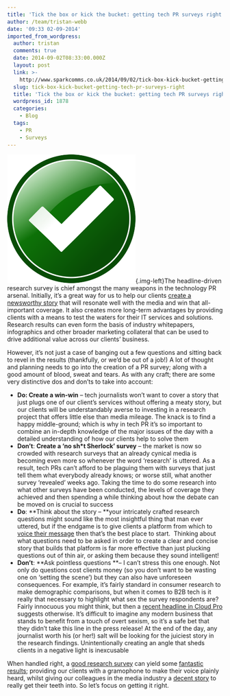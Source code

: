 ```yaml
---
title: 'Tick the box or kick the bucket: getting tech PR surveys right'
author: /team/tristan-webb
date: '09:33 02-09-2014'
imported_from_wordpress:
  author: tristan
  comments: true
  date: 2014-09-02T08:33:00.000Z
  layout: post
  link: >-
    http://www.sparkcomms.co.uk/2014/09/02/tick-box-kick-bucket-getting-tech-pr-surveys-right/
  slug: tick-box-kick-bucket-getting-tech-pr-surveys-right
  title: 'Tick the box or kick the bucket: getting tech PR surveys right'
  wordpress_id: 1878
  categories:
    - Blog
  tags:
    - PR
    - Surveys
---
```


![Tick](Tick-300x300.png){.img-left}The headline-driven research survey is chief amongst the many weapons in the technology PR arsenal. Initially, it’s a great way for us to help our clients [create a newsworthy story](http://news.bbc.co.uk/1/hi/business/8325865.stm) that will resonate well with the media and win that all-important coverage. It also creates more long-term advantages by providing clients with a means to test the waters for their IT services and solutions. Research results can even form the basis of industry whitepapers, infographics and other broader marketing collateral that can be used to drive additional value across our clients’ business.

However, it’s not just a case of banging out a few questions and sitting back to revel in the results (thankfully, or we’d be out of a job!) A lot of thought and planning needs to go into the creation of a PR survey; along with a good amount of blood, sweat and tears. As with any craft; there are some very distinctive dos and don’ts to take into account:

  * **Do: Create a win-win** – tech journalists won’t want to cover a story that just plugs one of our client’s services without offering a meaty story, but our clients will be understandably averse to investing in a research project that offers little else than media mileage. The knack is to find a happy middle-ground; which is why in tech PR it’s so important to combine an in-depth knowledge of the major issues of the day with a detailed understanding of how our clients help to solve them
  * **Don’t**: **Create a ‘no sh*t Sherlock’ survey** – the market is now so crowded with research surveys that an already cynical media is becoming even more so whenever the word ‘research’ is uttered. As a result, tech PRs can’t afford to be plaguing them with surveys that just tell them what everybody already knows; or worse still, what another survey ‘revealed’ weeks ago. Taking the time to do some research into what other surveys have been conducted, the levels of coverage they achieved and then spending a while thinking about how the debate can be moved on is crucial to success
  * **Do**: **Think about the story – **your intricately crafted research questions might sound like the most insightful thing that man ever uttered, but if the endgame is to give clients a platform from which to [voice their message](http://business-technology.co.uk/2014/02/it-turning-to-the-cloud-to-contain-costs/) then that’s the best place to start.  Thinking about what questions need to be asked in order to create a clear and concise story that builds that platform is far more effective than just plucking questions out of thin air, or asking them because they sound intelligent!
  * **Don’t**: **Ask pointless questions **– I can’t stress this one enough. Not only do questions cost clients money (so you don’t want to be wasting one on ‘setting the scene’) but they can also have unforeseen consequences. For example, it’s fairly standard in consumer research to make demographic comparisons, but when it comes to B2B tech is it really that necessary to highlight what sex the survey respondents are? Fairly innocuous you might think, but then a [recent headline in Cloud Pro](http://www.cloudpro.co.uk/cloud-essentials/cloud-security/4351/should-women-be-allowed-to-use-cloud-services) suggests otherwise. It’s difficult to imagine any modern business that stands to benefit from a touch of overt sexism, so it’s a safe bet that they didn’t take this line in the press release! At the end of the day, any journalist worth his (or her!) salt will be looking for the juiciest story in the research findings. Unintentionally creating an angle that sheds clients in a negative light is inexcusable

When handled right, a [good research survey](http://www.techradar.com/news/computing/mainframe-skills-shortage-tackling-a-crisis-1247458) can yield some [fantastic results](http://business-reporter.co.uk/2014/06/customers-find-uk-contact-centres-unnecessarily-stressful/); providing our clients with a gramophone to make their voice plainly heard, whilst giving our colleagues in the media industry a [decent story](http://raconteur.net/technology/new-cloud-on-horizon-but-forecast-is-good) to really get their teeth into. So let’s focus on getting it right.
